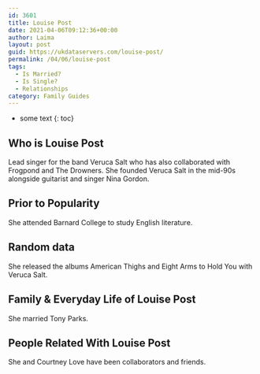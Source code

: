 ```yaml
---
id: 3601
title: Louise Post
date: 2021-04-06T09:12:36+00:00
author: Laima
layout: post
guid: https://ukdataservers.com/louise-post/
permalink: /04/06/louise-post
tags:
  - Is Married?
  - Is Single?
  - Relationships
category: Family Guides
---
```


* some text
{: toc}


## Who is Louise Post
                  
                  
                  
Lead singer for the band Veruca Salt who has also collaborated with Frogpond and The Drowners. She founded Veruca Salt in the mid-90s alongside guitarist and singer Nina Gordon.
                  
              
            
              
            
                
                
                
## Prior to Popularity
                  
                  
                  
She attended Barnard College to study English literature.
                  
              
            
              
            
                
                
                
## Random data
                  
                  
                  
She released the albums American Thighs and Eight Arms to Hold You with Veruca Salt.
                  
              
            
              
            
                
                
                
## Family & Everyday Life of Louise Post
                  
                  
                  
She married Tony Parks.
                  
              
            
              
            
                
                
                
## People Related With Louise Post
                  
                  
                  
She and Courtney Love have been collaborators and friends.
                  
              
            
              
            
                
              
            
              
              
            
            
              
            
          
          
          